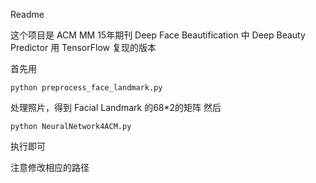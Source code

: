Readme

这个项目是 ACM MM 15年期刊 Deep Face Beautification 中 Deep Beauty Predictor 用 TensorFlow 复现的版本

首先用 
```
python preprocess_face_landmark.py
````
 处理照片，得到 Facial Landmark 的68*2的矩阵
然后
```
python NeuralNetwork4ACM.py
```
执行即可

注意修改相应的路径